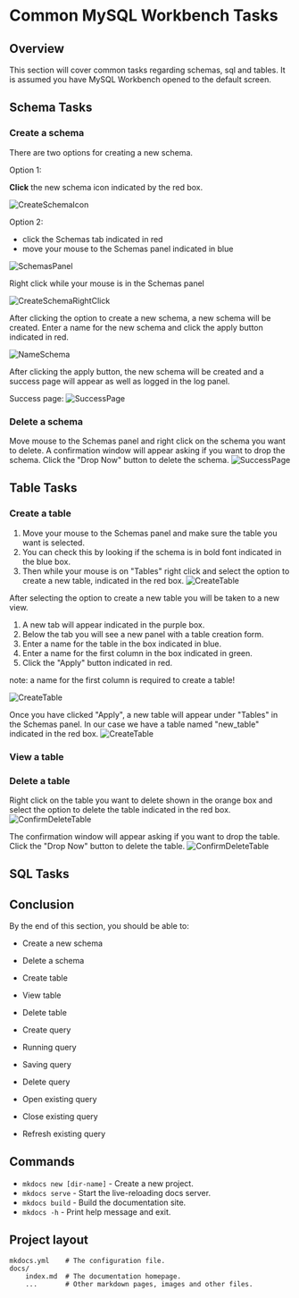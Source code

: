 # Common MySQL Workbench Tasks

<!-- For full documentation visit [https://dev.mysql.com](https://dev.mysql.com/doc/workbench/en/). -->
## Overview

This section will cover common tasks regarding schemas, sql and tables.
It is assumed you have MySQL Workbench opened to the default screen.

## Schema Tasks

### Create a schema

There are two options for creating a new schema.

Option 1:

<span class=action> **Click** </span> the new schema icon indicated by the red box.

![CreateSchemaIcon](./images/SCHEMA_screenshots/createSchemaIcon.png)

Option 2:

* click the Schemas tab indicated in red
* move your mouse to the Schemas panel indicated in blue

![SchemasPanel](./images/SCHEMA_screenshots/schemaTabPanel.png)

Right click while your mouse is in the Schemas panel

![CreateSchemaRightClick](./images/SCHEMA_screenshots/createSchemaRightClick.png)

After clicking the option to create a new schema, a new schema will be created.
Enter a name for the new schema and click the apply button indicated in red.

![NameSchema](./images/SCHEMA_screenshots/nameSchema.png)

After clicking the apply button, the new schema will be created and a success page will appear as well as logged in the log panel.

Success page:
![SuccessPage](./images/SCHEMA_screenshots/schemaSuccess.png)

### Delete a schema
Move mouse to the Schemas panel and right click on the schema you want to delete.
A confirmation window will appear asking if you want to drop the schema.
Click the "Drop Now" button to delete the schema.
![SuccessPage](./images/TABLE_screenshots/confirmDeleteSchema.png)



## Table Tasks

### Create a table

1.  Move your mouse to the Schemas panel and make sure the table you want is selected.
2.  You can check this by looking if the schema is in bold font indicated in the blue box.
3.  Then while your mouse is on "Tables" right click and select the option to create a new table, indicated in the red box.
![CreateTable](./images/TABLE_screenshots/createTableBold.png)

After selecting the option to create a new table you will be taken to a new view.

1. A new tab will appear indicated in the purple box.
2. Below the tab you will see a new panel with a table creation form.
3. Enter a name for the table in the box indicated in blue.
4. Enter a name for the first column in the box indicated in green.
5. Click the "Apply" button indicated in red.

note: a name for the first column is required to create a table!

![CreateTable](./images/TABLE_screenshots/newTablePanel.png)

Once you have clicked "Apply", a new table will appear under "Tables" in the Schemas panel.
In our case we have a table named "new_table" indicated in the red box.
![CreateTable](./images/TABLE_screenshots/newTableAppears.png)

### View a table


### Delete a table

Right click on the table you want to delete shown in the orange box and select the option to delete the table indicated in the red box.
![ConfirmDeleteTable](./images/TABLE_screenshots/dropTable.png)


The confirmation window will appear asking if you want to drop the table.
Click the "Drop Now" button to delete the table.
![ConfirmDeleteTable](./images/TABLE_screenshots/confirmDeleteTableDropNow.png)


## SQL Tasks

## Conclusion

By the end of this section, you should be able to:

* Create a new schema
* Delete a schema

* Create table
* View table
* Delete table

* Create query
* Running query
* Saving query
* Delete query
* Open existing query
* Close existing query
* Refresh existing query

## Commands

* `mkdocs new [dir-name]` - Create a new project.
* `mkdocs serve` - Start the live-reloading docs server.
* `mkdocs build` - Build the documentation site.
* `mkdocs -h` - Print help message and exit.

## Project layout

    mkdocs.yml    # The configuration file.
    docs/
        index.md  # The documentation homepage.
        ...       # Other markdown pages, images and other files.
